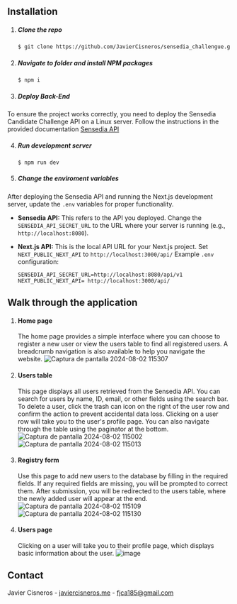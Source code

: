 ## Installation

1. ##### Clone the repo
   ```sh
   $ git clone https://github.com/JavierCisneros/sensedia_challengue.git
   ```
2. ##### Navigate to folder and install NPM packages

   ```sh
   $ npm i
   ```

3. ##### Deploy Back-End

To ensure the project works correctly, you need to deploy the Sensedia Candidate Challenge API on a Linux server. Follow the instructions in the provided documentation [Sensedia API](https://bitbucket.org/sensedia/sensedia-candidate-challenge)

4. ##### Run development server

   ```sh
   $ npm run dev
   ```

5. ##### Change the enviroment variables

After deploying the Sensedia API and running the Next.js development server, update the `.env` variables for proper functionality.

- **Sensedia API:** This refers to the API you deployed. Change the `SENSEDIA_API_SECRET_URL` to the URL where your server is running (e.g., `http://localhost:8080`).

- **Next.js API:** This is the local API URL for your Next.js project. Set `NEXT_PUBLIC_NEXT_API` to `http://localhost:3000/api/`
  Example `.env` configuration:

  ```
  SENSEDIA_API_SECRET_URL=http://localhost:8080/api/v1
  NEXT_PUBLIC_NEXT_API= http://localhost:3000/api/
  ```

## Walk through the application

1. #### Home page

   The home page provides a simple interface where you can choose to register a new user or view the users table to find all registered users. A breadcrumb navigation is also available to help you navigate the website.
![Captura de pantalla 2024-08-02 115307](https://github.com/user-attachments/assets/9ebdc331-cdd2-465a-bc4e-e76b000f1ef0)

2. #### Users table

   This page displays all users retrieved from the Sensedia API. You can search for users by name, ID, email, or other fields using the search bar. To delete a user, click the trash can icon on the right of the user row and confirm the action to prevent accidental data loss. Clicking on a user row will take you to the user's profile page. You can also navigate through the table using the paginator at the bottom.
![Captura de pantalla 2024-08-02 115002](https://github.com/user-attachments/assets/e7827232-4af2-46f1-926e-6615a24f169d)
![Captura de pantalla 2024-08-02 115013](https://github.com/user-attachments/assets/6cef83be-3a3d-4102-bed6-8fdb0dd37e6a)

3. #### Registry form

   Use this page to add new users to the database by filling in the required fields. If any required fields are missing, you will be prompted to correct them. After submission, you will be redirected to the users table, where the newly added user will appear at the end.
![Captura de pantalla 2024-08-02 115109](https://github.com/user-attachments/assets/6796f88f-fcbe-4af9-bf40-30135c9346c7)
![Captura de pantalla 2024-08-02 115130](https://github.com/user-attachments/assets/7e45dac6-0190-4047-9b31-de5f4a701d30)

4. #### Users page

   Clicking on a user will take you to their profile page, which displays basic information about the user.
![image](https://github.com/user-attachments/assets/da75aa1f-922c-4459-899d-ed42e6605b0e)

## Contact

Javier Cisneros - [javiercisneros.me](https://JavierCisneros.me) - [fjca185@gmail.com](mailto:fjca185@gmail.com)

